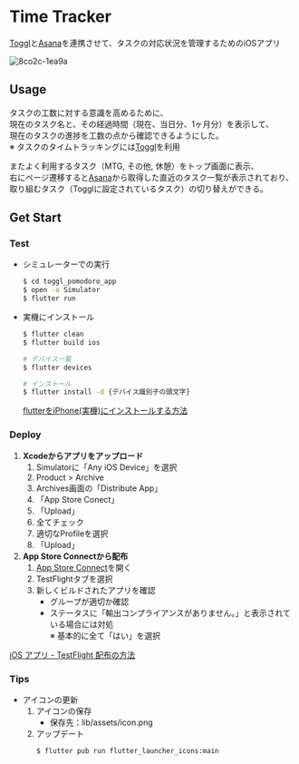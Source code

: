 # Time Tracker
[Toggl](https://toggl.com/)と[Asana](https://asana.com/ja)を連携させて、タスクの対応状況を管理するためのiOSアプリ

![8co2c-1ea9a](https://user-images.githubusercontent.com/46038618/166850792-35d5eced-4bbb-4667-8ae3-e709d6089aee.gif)

## Usage
タスクの工数に対する意識を高めるために、<br>
現在のタスク名と、その経過時間（現在、当日分、1ヶ月分）を表示して、<br>
現在のタスクの進捗を工数の点から確認できるようにした。<br>
※ タスクのタイムトラッキングには[Toggl](https://toggl.com/)を利用

またよく利用するタスク（MTG, その他, 休憩）をトップ画面に表示、<br>
右にページ遷移すると[Asana](https://asana.com/ja)から取得した直近のタスク一覧が表示されており、<br>
取り組むタスク（Togglに設定されているタスク）の切り替えができる。

## Get Start
### Test
* シミュレーターでの実行
    ```bash
    $ cd toggl_pomodoro_app
    $ open -a Simulator
    $ flutter run
    ```
* 実機にインストール
    ```bash
    $ flutter clean
    $ flutter build ios

    # デバイス一覧
    $ flutter devices

    # インストール
    $ flutter install -d {デバイス識別子の頭文字}
    ```
    [flutterをiPhone(実機)にインストールする方法](https://zenn.dev/nnabeyang/scraps/62cea9e93a4409)

### Deploy
1. **Xcodeからアプリをアップロード**
    1. Simulatorに「Any iOS Device」を選択
    2. Product > Archive
    3. Archives画面の「Distribute App」
    4. 「App Store Conect」
    5. 「Upload」
    5. 全てチェック
    6. 適切なProfileを選択
    7. 「Upload」
2. **App Store Connectから配布**
    1. [App Store Connect](https://appstoreconnect.apple.com/apps)を開く
    2. TestFlightタブを選択
    3. 新しくビルドされたアプリを確認
        * グループが適切か確認
        * ステータスに「輸出コンプライアンスがありません。」と表示されている場合には対処<br>
        ※ 基本的に全て「はい」を選択

[iOS アプリ - TestFlight 配布の方法](https://softmoco.com/devenv/ios-test-flight-distribution.php)
### Tips
* アイコンの更新
    1. アイコンの保存<br>
        * 保存先：lib/assets/icon.png
    2. アップデート
        ```bash
        $ flutter pub run flutter_launcher_icons:main
        ```